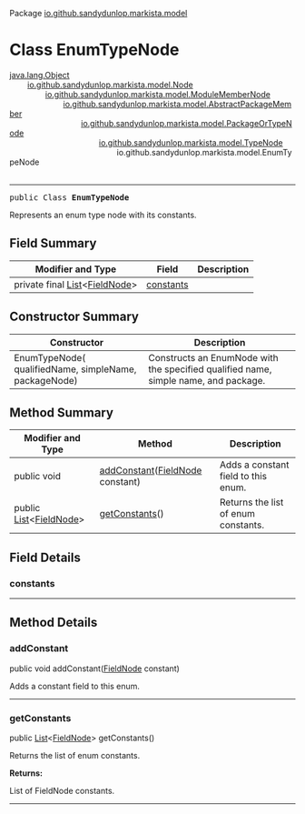 Package [io.github.sandydunlop.markista.model](index.md)

# Class EnumTypeNode
[java.lang.Object](https://docs.oracle.com/en/java/javase/24/docs/api/java.base/java/lang/Object.html)<br/>
        [io.github.sandydunlop.markista.model.Node](Node.md)<br/>
                [io.github.sandydunlop.markista.model.ModuleMemberNode](ModuleMemberNode.md)<br/>
                        [io.github.sandydunlop.markista.model.AbstractPackageMember](AbstractPackageMember.md)<br/>
                                [io.github.sandydunlop.markista.model.PackageOrTypeNode](PackageOrTypeNode.md)<br/>
                                        [io.github.sandydunlop.markista.model.TypeNode](TypeNode.md)<br/>
                                                io.github.sandydunlop.markista.model.EnumTypeNode<br/>
<br/>

----

<span style="font-family: monospace;">public Class __EnumTypeNode__</span>

Represents an enum type node with its constants.


## Field Summary

| Modifier and Type                                                                                                                 | Field                   | Description |
|-----------------------------------------------------------------------------------------------------------------------------------|-------------------------|-------------|
| private final [List](https://docs.oracle.com/en/java/javase/24/docs/api/java.base/java/util/List.html)<[FieldNode](FieldNode.md)> | [constants](#constants) |             |

## Constructor Summary

| Constructor                                             | Description                                                                         |
|---------------------------------------------------------|-------------------------------------------------------------------------------------|
| EnumTypeNode( qualifiedName,  simpleName,  packageNode) | Constructs an EnumNode with the specified qualified name, simple name, and package. |

## Method Summary

| Modifier and Type                                                                                                          | Method                                                          | Description                         |
|----------------------------------------------------------------------------------------------------------------------------|-----------------------------------------------------------------|-------------------------------------|
| public void                                                                                                                | [addConstant](#addconstant)([FieldNode](FieldNode.md) constant) | Adds a constant field to this enum. |
| public [List](https://docs.oracle.com/en/java/javase/24/docs/api/java.base/java/util/List.html)<[FieldNode](FieldNode.md)> | [getConstants](#getconstants)()                                 | Returns the list of enum constants. |

## Field Details

### constants




---


## Method Details

### addConstant

public void addConstant([FieldNode](FieldNode.md) constant)

Adds a constant field to this enum.


---

### getConstants

public [List](https://docs.oracle.com/en/java/javase/24/docs/api/java.base/java/util/List.html)<[FieldNode](FieldNode.md)> getConstants()

Returns the list of enum constants.

**Returns:**

List of FieldNode constants.


---

